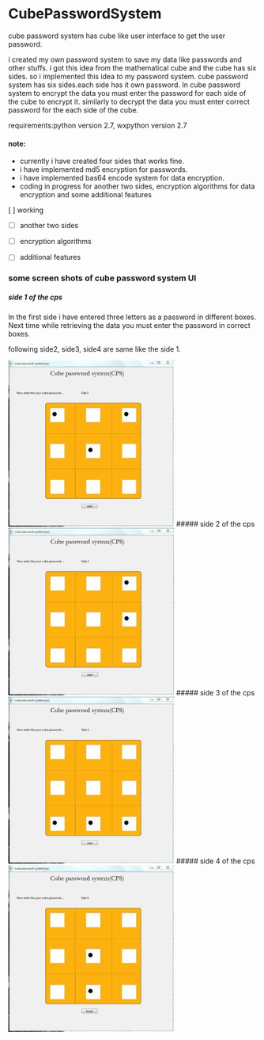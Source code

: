 CubePasswordSystem
==================

cube password system has cube like user interface to get the user password.

i created my own password system to save my data like passwords and other stuffs. i got this idea from the mathematical cube and the cube has six sides. so i implemented this idea to my password system. cube password system has six sides.each side has it own password. In cube password system to encrypt the data you must enter the password for each side of the cube to encrypt it. similarly to decrypt the data you must enter correct password for the each side of the cube. 


requirements:python version 2.7, wxpython version 2.7

#### note:
<ul>
<li>currently i have created four sides that works fine.</li> 
<li>i have implemented md5 encryption for passwords.</li>
<li>i have implemented bas64 encode system for data encryption.</li> 
<li>coding in progress for another two sides, encryption algorithms for data encryption and some additional features</li>
</ul>

 [ ] working 
  - [ ] another two sides
  - [ ] encryption algorithms
  - [ ] additional features



### some screen shots of cube password system UI
##### side 1 of the cps
In the first side i have entered three letters as a password in different boxes. Next time while retrieving the data you must enter the password in correct boxes.

following side2, side3, side4 are same like the side 1. 

<img src="https://github.com/bhaskar4n/CubePasswordSystem/blob/master/screen%20shots/cpss/side1.jpg?raw=true"/>
##### side 2 of the cps

<img src="https://github.com/bhaskar4n/CubePasswordSystem/raw/aa4e8ff6d7205c4ec4e81bbd8ed09a21521ec41d/screen%20shots/cpss/side2.jpg?raw=true"/>
##### side 3 of the cps

<img src="https://github.com/bhaskar4n/CubePasswordSystem/raw/aa4e8ff6d7205c4ec4e81bbd8ed09a21521ec41d/screen%20shots/cpss/side3.jpg?raw=true"/>
##### side 4 of the cps

<img src="https://github.com/bhaskar4n/CubePasswordSystem/raw/aa4e8ff6d7205c4ec4e81bbd8ed09a21521ec41d/screen%20shots/cpss/side4.jpg?raw=true"/>




